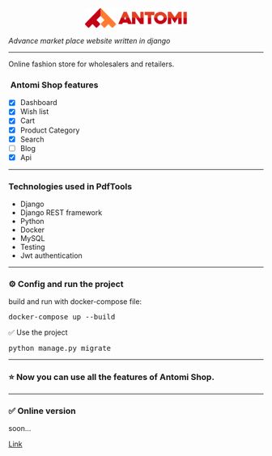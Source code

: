<p>
<p align="center">
<img src="https://github.com/MohammadOshkooh/Antomi-Shop/blob/master/static/img/logo/logo.png?raw=true" alt="PicoStyle" width="40%">
</p>

  <p>
    <i>
    Advance market place website written in django
    </i>
  </p>

  <hr>

<p>
Online fashion store for wholesalers and retailers. <br>
</p>

<h3>
️ Antomi Shop features 
</h3>

- [X] Dashboard
- [X] Wish list
- [X] Cart
- [X] Product Category
- [X] Search
- [ ] Blog
- [X] Api

<hr>

<h3>
Technologies used in PdfTools
</h3>

<ul>
  <li>Django</li>
  <li>Django REST framework</li>
  <li>Python</li>
  <li>Docker</li>
  <li>MySQL</li>
  <li>Testing</li>
  <li>Jwt authentication</li>
</ul>

<hr>

<h3>
⚙️ Config and run the project
</h3>

<p>
build and run with docker-compose file:
</p>
<pre>
docker-compose up --build
</pre>
<p>

✅ Use the project
</h3>

<pre>
python manage.py migrate
</pre>

<hr>
<h3>
⭐️ Now you can use all the features of Antomi Shop.
</h3>

<hr>
<h3>
✅ Online version
</h3>
<p>soon...</p>
<a href="https://mohammadoshkooh.pythonanywhere.com/" target="_blank">Link</a>


